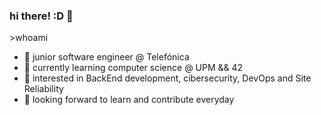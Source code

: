 ### hi there! :D 👋 

\>whoami
- 🗿 junior software engineer @ Telefónica
- 🌱 currently learning computer science @ UPM && 42
- 🔭 interested in BackEnd development, cibersecurity, DevOps and Site Reliability
- 🚀 looking forward to learn and contribute everyday
